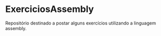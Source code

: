 # ExerciciosAssembly
Repositório destinado a postar alguns exercícios utilizando a linguagem assembly.
